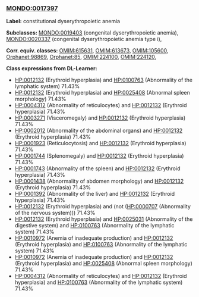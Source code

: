 
### [MONDO:0017397](http://purl.obolibrary.org/obo/MONDO_0017397)
**Label:** constitutional dyserythropoietic anemia

**Subclasses:** [MONDO:0019403](http://purl.obolibrary.org/obo/MONDO_0019403) (congenital dyserythropoietic anemia), [MONDO:0020337](http://purl.obolibrary.org/obo/MONDO_0020337) (congenital dyserythropoietic anemia type i), 

**Corr. equiv. classes:** [OMIM:615631](http://purl.obolibrary.org/obo/OMIM_615631), [OMIM:613673](http://purl.obolibrary.org/obo/OMIM_613673), [OMIM:105600](http://purl.obolibrary.org/obo/OMIM_105600), [Orphanet:98869](http://www.orpha.net/ORDO/Orphanet_98869), [Orphanet:85](http://www.orpha.net/ORDO/Orphanet_85), [OMIM:224100](http://purl.obolibrary.org/obo/OMIM_224100), [OMIM:224120](http://purl.obolibrary.org/obo/OMIM_224120), 

**Class expressions from DL-Learner:**

- [HP:0012132](http://purl.obolibrary.org/obo/HP_0012132) (Erythroid hyperplasia) and [HP:0100763](http://purl.obolibrary.org/obo/HP_0100763) (Abnormality of the lymphatic system) 71.43%
- [HP:0012132](http://purl.obolibrary.org/obo/HP_0012132) (Erythroid hyperplasia) and [HP:0025408](http://purl.obolibrary.org/obo/HP_0025408) (Abnormal spleen morphology) 71.43%
- [HP:0004312](http://purl.obolibrary.org/obo/HP_0004312) (Abnormality of reticulocytes) and [HP:0012132](http://purl.obolibrary.org/obo/HP_0012132) (Erythroid hyperplasia) 71.43%
- [HP:0003271](http://purl.obolibrary.org/obo/HP_0003271) (Visceromegaly) and [HP:0012132](http://purl.obolibrary.org/obo/HP_0012132) (Erythroid hyperplasia) 71.43%
- [HP:0002012](http://purl.obolibrary.org/obo/HP_0002012) (Abnormality of the abdominal organs) and [HP:0012132](http://purl.obolibrary.org/obo/HP_0012132) (Erythroid hyperplasia) 71.43%
- [HP:0001923](http://purl.obolibrary.org/obo/HP_0001923) (Reticulocytosis) and [HP:0012132](http://purl.obolibrary.org/obo/HP_0012132) (Erythroid hyperplasia) 71.43%
- [HP:0001744](http://purl.obolibrary.org/obo/HP_0001744) (Splenomegaly) and [HP:0012132](http://purl.obolibrary.org/obo/HP_0012132) (Erythroid hyperplasia) 71.43%
- [HP:0001743](http://purl.obolibrary.org/obo/HP_0001743) (Abnormality of the spleen) and [HP:0012132](http://purl.obolibrary.org/obo/HP_0012132) (Erythroid hyperplasia) 71.43%
- [HP:0001438](http://purl.obolibrary.org/obo/HP_0001438) (Abnormality of abdomen morphology) and [HP:0012132](http://purl.obolibrary.org/obo/HP_0012132) (Erythroid hyperplasia) 71.43%
- [HP:0001392](http://purl.obolibrary.org/obo/HP_0001392) (Abnormality of the liver) and [HP:0012132](http://purl.obolibrary.org/obo/HP_0012132) (Erythroid hyperplasia) 71.43%
- [HP:0012132](http://purl.obolibrary.org/obo/HP_0012132) (Erythroid hyperplasia) and (not ([HP:0000707](http://purl.obolibrary.org/obo/HP_0000707) (Abnormality of the nervous system))) 71.43%
- [HP:0012132](http://purl.obolibrary.org/obo/HP_0012132) (Erythroid hyperplasia) and [HP:0025031](http://purl.obolibrary.org/obo/HP_0025031) (Abnormality of the digestive system) and [HP:0100763](http://purl.obolibrary.org/obo/HP_0100763) (Abnormality of the lymphatic system) 71.43%
- [HP:0010972](http://purl.obolibrary.org/obo/HP_0010972) (Anemia of inadequate production) and [HP:0012132](http://purl.obolibrary.org/obo/HP_0012132) (Erythroid hyperplasia) and [HP:0100763](http://purl.obolibrary.org/obo/HP_0100763) (Abnormality of the lymphatic system) 71.43%
- [HP:0010972](http://purl.obolibrary.org/obo/HP_0010972) (Anemia of inadequate production) and [HP:0012132](http://purl.obolibrary.org/obo/HP_0012132) (Erythroid hyperplasia) and [HP:0025408](http://purl.obolibrary.org/obo/HP_0025408) (Abnormal spleen morphology) 71.43%
- [HP:0004312](http://purl.obolibrary.org/obo/HP_0004312) (Abnormality of reticulocytes) and [HP:0012132](http://purl.obolibrary.org/obo/HP_0012132) (Erythroid hyperplasia) and [HP:0100763](http://purl.obolibrary.org/obo/HP_0100763) (Abnormality of the lymphatic system) 71.43%



